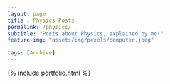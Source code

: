 ```yaml
---
layout: page
title : Physics Posts
permalink: /physics/
subtitle: "Posts about Physics, explained by me!" 
feature-img: "assets/img/pexels/computer.jpeg"

tags: [Archive]
---
```


{% include portfolio.html %}

